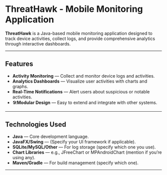 # ThreatHawk - Mobile Monitoring Application

**ThreatHawk** is a Java-based mobile monitoring application designed to track device activities, collect logs, and provide comprehensive analytics through interactive dashboards.

---

## Features

- **Activity Monitoring** — Collect and monitor device logs and activities.
- **Analytics Dashboards** — Visualize user activities with charts and graphs.
- **Real-Time Notifications** — Alert users about suspicious or notable activities.
- 🛠**Modular Design** — Easy to extend and integrate with other systems.

---

## Technologies Used

- **Java** — Core development language.
- **JavaFX/Swing** — (Specify your UI framework if applicable).
- **SQLite/MySQL/Other** — For log storage (specify which one you use).
- **Chart Libraries** — e.g., JFreeChart or MPAndroidChart (mention if you’re using any).
- **Maven/Gradle** — For build management (specify which one).

---
